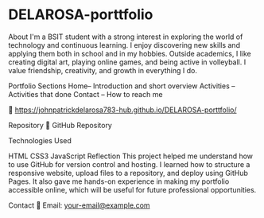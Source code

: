 # DELAROSA-porttfolio
About I'm a BSIT student with a strong interest in exploring the world of technology and continuous learning. I enjoy discovering new skills and applying them both in school and in my hobbies. Outside academics, I like creating digital art, playing online games, and being active in volleyball. I value friendship, creativity, and growth in everything I do.

Portfolio Sections Home– Introduction and short overview
Activities – Activities that done Contact – How to reach me

🔗 https://johnpatrickdelarosa783-hub.github.io/DELAROSA-porttfolio/

Repository
🔗 GitHub Repository

Technologies Used

HTML
CSS3
JavaScript
Reflection
This project helped me understand how to use GitHub for version control and hosting. I learned how to structure a responsive website, upload files to a repository, and deploy using GitHub Pages. It also gave me hands-on experience in making my portfolio accessible online, which will be useful for future professional opportunities.

Contact
📧 Email: your-email@example.com
